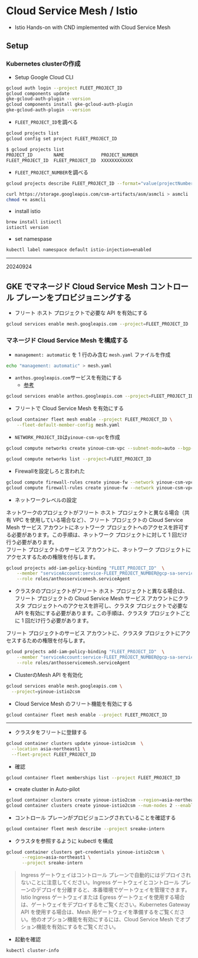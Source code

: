 # Cloud Service Mesh / Istio

- Istio Hands-on with CND implemented with Cloud Service Mesh  

## Setup

### Kubernetes clusterの作成  

- Setup Google Cloud CLI

```bash
gcloud auth login --project FLEET_PROJECT_ID
gcloud components update
gke-gcloud-auth-plugin --version
gcloud components install gke-gcloud-auth-plugin
gke-gcloud-auth-plugin --version
```

- `FLEET_PROJECT_ID`を調べる

```bash
gcloud projects list
gcloud config set project FLEET_PROJECT_ID
```

```bash
$ gcloud projects list
PROJECT_ID        NAME              PROJECT_NUMBER
FLEET_PROJECT_ID  FLEET_PROJECT_ID  XXXXXXXXXXXX
```

- `FLEET_PROJECT_NUMBER`を調べる

```bash
gcloud projects describe FLEET_PROJECT_ID --format="value(projectNumber)"
```

```bash
curl https://storage.googleapis.com/csm-artifacts/asm/asmcli > asmcli  
chmod +x asmcli  
```

- install istio

```bash
brew install istioctl
istioctl version
```

- set namespase

```bash
kubectl label namespace default istio-injection=enabled  
```

---

20240924

## GKE でマネージド Cloud Service Mesh コントロール プレーンをプロビジョニングする

- フリート ホスト プロジェクトで必要な API を有効にする

```bash
gcloud services enable mesh.googleapis.com --project=FLEET_PROJECT_ID
```

### マネージド Cloud Service Mesh を構成する

- `management: automatic` を 1 行のみ含む `mesh.yaml` ファイルを作成

```bash
echo "management: automatic" > mesh.yaml
```

- `anthos.googleapis.com`サービスを有効にする
  - [参考](https://cloud.google.com/kubernetes-engine/docs/how-to/enable-gkee?hl=ja)

```bash
gcloud services enable anthos.googleapis.com --project=FLEET_PROJECT_ID
```

- フリートで Cloud Service Mesh を有効にする

```bash
gcloud container fleet mesh enable --project FLEET_PROJECT_ID \
    --fleet-default-member-config mesh.yaml
```

- `NETWORK_PROJECT_ID`は`yinoue-csm-vpc`を作成

```bash
gcloud compute networks create yinoue-csm-vpc --subnet-mode=auto --bgp-routing-mode=REGIONAL
```

```bash
gcloud compute networks list --project=FLEET_PROJECT_ID
```

- Firewallを設定しろと言われた

```bash
gcloud compute firewall-rules create yinoue-fw --network yinoue-csm-vpc --allow tcp:22,tcp:3389,icmp
gcloud compute firewall-rules create yinoue-fw --network yinoue-csm-vpc --allow tcp,udp,icmp --source-ranges <IP_RANGE>
```

- ネットワークレベルの設定

ネットワークのプロジェクトがフリート ホスト プロジェクトと異なる場合（共有 VPC を使用している場合など）、フリート プロジェクトの Cloud Service Mesh サービス アカウントにネットワーク プロジェクトへのアクセスを許可する必要があります。この手順は、ネットワーク プロジェクトに対して 1 回だけ行う必要があります。  
フリート プロジェクトのサービス アカウントに、ネットワーク プロジェクトにアクセスするための権限を付与します。  

```bash
gcloud projects add-iam-policy-binding "FLEET_PROJECT_ID"  \
    --member "serviceAccount:service-FLEET_PROJECT_NUMBER@gcp-sa-servicemesh.iam.gserviceaccount.com" \
    --role roles/anthosservicemesh.serviceAgent
```

- クラスタのプロジェクトがフリート ホスト プロジェクトと異なる場合は、フリート プロジェクトの Cloud Service Mesh サービス アカウントにクラスタ プロジェクトへのアクセスを許可し、クラスタ プロジェクトで必要な API を有効にする必要があります。この手順は、クラスタ プロジェクトごとに 1 回だけ行う必要があります。

フリート プロジェクトのサービス アカウントに、クラスタ プロジェクトにアクセスするための権限を付与します。

```bash
gcloud projects add-iam-policy-binding "FLEET_PROJECT_ID"  \
    --member "serviceAccount:service-FLEET_PROJECT_NUMBER@gcp-sa-servicemesh.iam.gserviceaccount.com" \
    --role roles/anthosservicemesh.serviceAgent
```

- ClusterのMesh API を有効化

```bash
gcloud services enable mesh.googleapis.com \
  --project=yinoue-istio2csm
```

- Cloud Service Mesh のフリート機能を有効にする

```bash
gcloud container fleet mesh enable --project FLEET_PROJECT_ID
```

---

- クラスタをフリートに登録する

```bash
gcloud container clusters update yinoue-istio2csm  \
  --location asia-northeast1 \
  --fleet-project FLEET_PROJECT_ID
```

- 確認

```bash
gcloud container fleet memberships list --project FLEET_PROJECT_ID
```

- create cluster in Auto-pilot

```bash
gcloud container clusters create yinoue-istio2csm --region=asia-northeast1  
gcloud container clusters create yinoue-istio2csm --num-nodes 2 --enable-ip-alias --create-subnetwork="" --network=default --labels=team=intern --zone=asia-northeast1-a
```

- コントロール プレーンがプロビジョニングされていることを確認する

```bash
gcloud container fleet mesh describe --project sreake-intern
```

- クラスタを参照するように kubectl を構成

```bash
gcloud container clusters get-credentials yinoue-istio2csm \
      --region=asia-northeast1 \
      --project sreake-intern
```

> Ingress ゲートウェイはコントロール プレーンで自動的にはデプロイされないことに注意してください。Ingress ゲートウェイとコントロール プレーンのデプロイを分離すると、本番環境でゲートウェイを管理できます。Istio Ingress ゲートウェイまたは Egress ゲートウェイを使用する場合は、ゲートウェイをデプロイするをご覧ください。Kubernetes Gateway API を使用する場合は、Mesh 用ゲートウェイを準備するをご覧ください。他のオプション機能を有効にするには、Cloud Service Mesh でオプション機能を有効にするをご覧ください。

- 起動を確認

```bash
kubectl cluster-info
```

